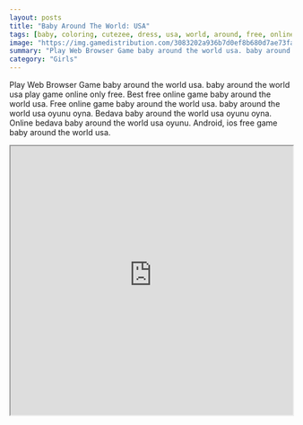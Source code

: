 ```yaml
---
layout: posts
title: "Baby Around The World: USA"
tags: [baby, coloring, cutezee, dress, usa, world, around, free, online, games, oyna, game, free, games, play, play, games]
image: "https://img.gamedistribution.com/3083202a936b7d0ef8b680d7ae73fa1a.jpg"
summary: "Play Web Browser Game baby around the world usa. baby around the world usa play game online only free. Best free online game baby around the world usa. Free online game baby around the world usa. baby around the world usa oyunu oyna. Bedava baby around the world usa oyunu oyna. Online bedava baby around the world usa oyunu. Android, ios free game baby around the world usa."
category: "Girls"
---
```


Play Web Browser Game baby around the world usa. baby around the world usa play game online only free. Best free online game baby around the world usa. Free online game baby around the world usa. baby around the world usa oyunu oyna. Bedava baby around the world usa oyunu oyna. Online bedava baby around the world usa oyunu. Android, ios free game baby around the world usa.

<iframe width="100%" height="480px;" src="https://flash.gamedistribution.com?game=3083202a936b7d0ef8b680d7ae73fa1a"></iframe>